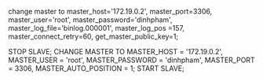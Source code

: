 change master to
master_host='172.19.0.2',
master_port=3306,
master_user='root',
master_password='dinhpham',
master_log_file='binlog.000001',
master_log_pos =157,
master_connect_retry=60,
get_master_public_key=1;


STOP SLAVE;
CHANGE MASTER TO
MASTER_HOST = '172.19.0.2',
MASTER_USER = 'root',
MASTER_PASSWORD = 'dinhpham',
MASTER_PORT = 3306,
MASTER_AUTO_POSITION = 1;
START SLAVE;